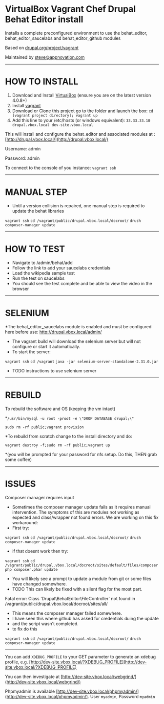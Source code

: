 # VirtualBox Vagrant Chef Drupal Behat Editor install
Installs a complete preconfigured environment to use the behat_editor, behat_editor_saucelabs and behat_editor_github modules

Based on [drupal.org/project/vagrant](http://drupal.org/project/vagrant/)

Maintained by steve@appnovation.com

--------
# HOW TO INSTALL

1. Download and Install [VirtualBox](http://www.virtualbox.org/) (ensure you are on the latest version 4.0.8+)
2. Install [vagrant](http://vagrantup.com/v1/docs/getting-started/index.html)
3. Download or Clone this project go to the folder and launch the box:
    `cd [vagrant project directory]; vagrant up`
4. Add this line to your /etc/hosts (or windows equivalent):
    `33.33.33.10        drupal.vbox.local dev-site.vbox.local`
    
This will install and configure the behat_editor and associated modules at : [http://drupal.vbox.local/](http://drupal.vbox.local/)

Username: admin

Password: admin

To connect to the console of you instance: `vagrant ssh`
    
--------
# MANUAL STEP

* Until a version collision is repaired, one manual step is required to update the behat libraries

`vagrant ssh`
`cd /vagrant/public/drupal.vbox.local/docroot/`
`drush composer-manager update`

--------
# HOW TO TEST
* Navigate to /admin/behat/add
* Follow the link to add your saucelabs credentials 
* Load the wikipedia sample test 
* Run the test on saucelabs
* You should see the test complete and be able to view the video in the browser

--------
# SELENIUM

*The behat_editor_saucelabs module is enabled and must be configured here before use:
http://drupal.vbox.local/admin/

* The vagrant build will download the selenium server but will not configure or start it automatically. 
* To start the server:

`vagrant ssh`
`cd /vagrant`
`java -jar selenium-server-standalone-2.31.0.jar`

* TODO instructions to use selenium server
    
--------
# REBUILD
To rebuild the software and OS (keeping the vm intact)

*`/usr/bin/mysql -u root -proot -e \"DROP DATABASE drupal;\"`

`sudo rm -rf public;vagrant provision`

*To rebuild from scratch change to the install directory and do:

`vagrant destroy -f;sudo rm -rf public;vagrant up`

*(you will be prompted for your password for nfs setup. Do this, THEN grab some coffee)

--------
# ISSUES

Composer manager requires input
* Sometimes the composer manager update fails as it requires manual intervention.  The symptoms of this are modules not working as expected and class/wrapper not found errors. We are working on this fix workaround:
* First try:

`vagrant ssh`
`cd /vagrant/public/drupal.vbox.local/docroot/`
`drush composer-manager update`

* if that doesnt work then try:

`vagrant ssh`
`cd /vagrant/public/drupal.vbox.local/docroot/sites/default/files/composer`
`php composer.phar update`

* You will likely see a prompt to update a module from git or some files have changed somewhere.
* TODO This can likely be fixed with a silent flag for the most part. 

Fatal error: Class 'Drupal\BehatEditor\FileController' not found in /vagrant/public/drupal.vbox.local/docroot/sites/all/
* This means the composer manager failed somewhere.  
* I have seen this where github has asked for credentials duing the update
* and the script wasn't completed.
* to fix do this

`vagrant ssh`
`cd /vagrant/public/drupal.vbox.local/docroot/`
`drush composer-manager update` 

--------

You can add `XDEBUG_PROFILE` to your GET parameter to generate an xdebug profile, e.g. [http://dev-site.vbox.local/?XDEBUG_PROFILE](http://dev-site.vbox.local/?XDEBUG_PROFILE)

You can then investigate at [http://dev-site.vbox.local/webgrind/](http://dev-site.vbox.local/webgrind/)

Phpmyadmin is available [http://dev-site.vbox.local/phpmyadmin/](http://dev-site.vbox.local/phpmyadmin/). User `myadmin`, Password `myadmin`
